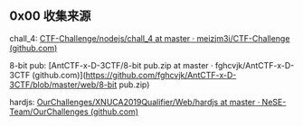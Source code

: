 ## 0x00 收集来源

chall_4: [CTF-Challenge/nodejs/chall_4 at master · meizjm3i/CTF-Challenge (github.com)](https://github.com/meizjm3i/CTF-Challenge/tree/master/nodejs/chall_4)

8-bit pub: [AntCTF-x-D-3CTF/8-bit pub.zip at master · fghcvjk/AntCTF-x-D-3CTF (github.com)](https://github.com/fghcvjk/AntCTF-x-D-3CTF/blob/master/web/8-bit pub.zip)

hardjs: [OurChallenges/XNUCA2019Qualifier/Web/hardjs at master · NeSE-Team/OurChallenges (github.com)](https://github.com/NeSE-Team/OurChallenges/tree/master/XNUCA2019Qualifier/Web/hardjs)

